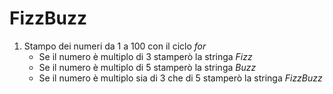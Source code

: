 # FizzBuzz

1. Stampo dei numeri da 1 a 100 con il ciclo _for_
   - Se il numero è multiplo di 3 stamperò la stringa _Fizz_
   - Se il numero è multiplo di 5 stamperò la stringa _Buzz_
   - Se il numero è multiplo sia di 3 che di 5 stamperò la stringa _FizzBuzz_
